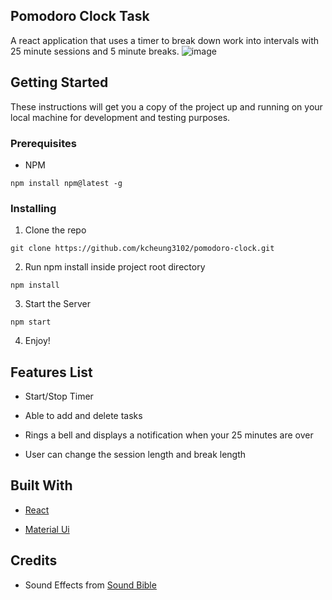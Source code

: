 ## Pomodoro Clock Task

A react application that uses a timer to break down work into intervals with 25 minute sessions and 5 minute breaks.
![image](https://user-images.githubusercontent.com/44646134/80221168-e6ec4a80-8612-11ea-98e1-f2712a1d1b45.png)


## Getting Started

These instructions will get you a copy of the project up and running on your local machine for development and testing purposes.

### Prerequisites

- NPM
```
npm install npm@latest -g
```

### Installing

1. Clone the repo

```
git clone https://github.com/kcheung3102/pomodoro-clock.git
```

2. Run npm install inside project root directory
```
npm install
```
3. Start the Server
```
npm start
```
4. Enjoy!

## Features List
* Start/Stop Timer

* Able to add and delete tasks

* Rings a bell and displays a notification when your 25 minutes are over

* User can change the session length and break length

## Built With
* [React](https://reactjs.org/)

* [Material Ui](https://material-ui.com/)

## Credits
* Sound Effects from [Sound Bible](http://soundbible.com)

